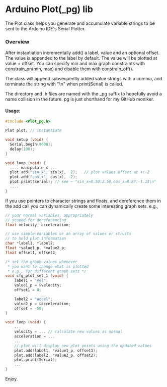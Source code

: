 # Arduino Plot(_pg) lib

The Plot class helps you generate and accumulate variable strings to be sent to the Arduino IDE's Serial Plotter.

### Overview

After instantiation incrementally add() a label, value and an optional offset. The value is appended to the label by default. The value will be plotted at value + offset. You can specify min and max graph constraints with constrain_on(min, max) and disable them with constrain_off().

The class will append subsequently added value strings with a comma, and terminate the string with "\n" when print(Serial) is called.

The directory and .h files are named with the _pg suffix to hopefully avoid a name collision in the future. pg is just shorthand for my GitHub moniker.

#### Usage:

``` c++
#include <Plot_pg.h>

Plot plot; // instantiate

void setup (void) {
  Serial.begin(9600);
  delay(100);
}

void loop (void) {
  .... manipulate x ...
  plot.add("sin_x", sin(x),  2);   // plot values offset at +/-2
  plot.add("cos_x", cos(x), -2);
  plot.print(Serial); // see ~ "sin_x=0.50:2.50,cos_x=0.87:-1.13\n"
  ....
}
```
If you use pointers to character strings and floats, and dereference them in the add call you can dynamically create some interesting graph sets. e.g.,
``` c++
// your normal variables, appropriately
// scoped for dereferencing
float velocity, acceleration;

// use simple variables or an array of values or structs
// to hold plot information
char *label1, *label2;
float *value1_p, *value2_p;
float offset1, offset2;

/* set the graph values whenever
 * you want to change what is plotted
 * e.g., for different graph sets */
void cfg_plot_set_1 (void) {
    label1 = "vel";
    value1_p = &velocity;
    offset1 = 0;

    label2 = "accel";
    value2_p = &acceleration;
    offset = -50;
}

void loop (void) {
    ...
    velocity = ... // calculate new values as normal
    acceleration = ...
    ...
    // plot will display new plot points using the updated values
    plot.add(label1, *value1_p, offset1);
    plot.add(label2, *value2_p, offset2);
    plot.print(Serial);
    ...
}
```
Enjoy.
